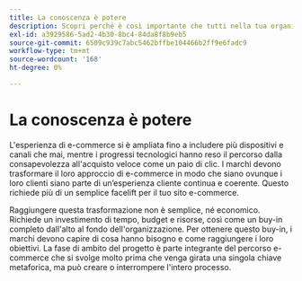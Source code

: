 ```yaml
---
title: La conoscenza è potere
description: Scopri perché è così importante che tutti nella tua organizzazione investano nella tua implementazione Adobe Commerce.
exl-id: a3929586-5ad2-4b30-8bc4-84da8f8b9eb5
source-git-commit: 6509c939c7abc5462bffbe104466b2ff9e6fadc9
workflow-type: tm+mt
source-wordcount: '168'
ht-degree: 0%

---
```


# La conoscenza è potere

L&#39;esperienza di e-commerce si è ampliata fino a includere più dispositivi e canali che mai, mentre i progressi tecnologici hanno reso il percorso dalla consapevolezza all&#39;acquisto veloce come un paio di clic. I marchi devono trasformare il loro approccio di e-commerce in modo che siano ovunque i loro clienti siano parte di un’esperienza cliente continua e coerente. Questo richiede più di un semplice facelift per il tuo sito e-commerce.

Raggiungere questa trasformazione non è semplice, né economico. Richiede un investimento di tempo, budget e risorse, così come un buy-in completo dall&#39;alto al fondo dell&#39;organizzazione. Per ottenere questo buy-in, i marchi devono capire di cosa hanno bisogno e come raggiungere i loro obiettivi. La fase di ambito del progetto è parte integrante del percorso e-commerce che si svolge molto prima che venga girata una singola chiave metaforica, ma può creare o interrompere l&#39;intero processo.
